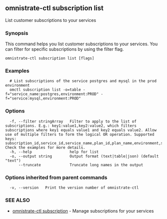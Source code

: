 ## omnistrate-ctl subscription list

List customer subscriptions to your services

### Synopsis

This command helps you list customer subscriptions to your services.
You can filter for specific subscriptions by using the filter flag.

```
omnistrate-ctl subscription list [flags]
```

### Examples

```
  # List subscriptions of the service postgres and mysql in the prod environment
  omctl subscription list -o=table -f="service_name:postgres,environment:PROD" -f="service:mysql,environment:PROD"
```

### Options

```
  -f, --filter stringArray   Filter to apply to the list of subscriptions. E.g.: key1:value1,key2:value2, which filters subscriptions where key1 equals value1 and key2 equals value2. Allow use of multiple filters to form the logical OR operation. Supported keys: subscription_id,service_id,service_name,plan_id,plan_name,environment,subscription_owner_name,subscription_owner_email,status. Check the examples for more details.
  -h, --help                 help for list
  -o, --output string        Output format (text|table|json) (default "text")
      --truncate             Truncate long names in the output
```

### Options inherited from parent commands

```
  -v, --version   Print the version number of omnistrate-ctl
```

### SEE ALSO

* [omnistrate-ctl subscription](omnistrate-ctl_subscription.md)	 - Manage subscriptions for your services

